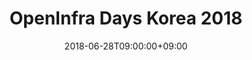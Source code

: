 ---
title: "OpenInfra Days Korea 2018"
date: 2018-06-28T09:00:00+09:00
end_date: 2018-06-29T18:00:00+09:00
draft: false
thumbnail: "images/photos/event/2018_openinfradays_logo.png"
image: "images/photos/event/2018_openinfradays_main.png"
location: "COEX 3rd Floor Conference Room E (formerly Hall E)"
fee: 5000
registration_url: "https://openstack-kr.github.io/2018/"
summary: > 
    Following the recent OpenStack Days Korea event, Open Infra Days Korea 2018 will be held on June 28 and 29 under the theme of Open Infrastructure: OpenStack, Containers, and Cloud Native Computing.
---